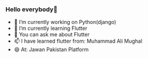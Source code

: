 ### Hello everybody👋

- 🔭 I’m currently working on Python(django)
- 🌱 I’m currently learning Flutter
- 💬 You can ask me about Flutter
- 📫 I have learned flutter from: Muhammad Ali Mughal
- 😄 At: Jawan Pakistan Platform

